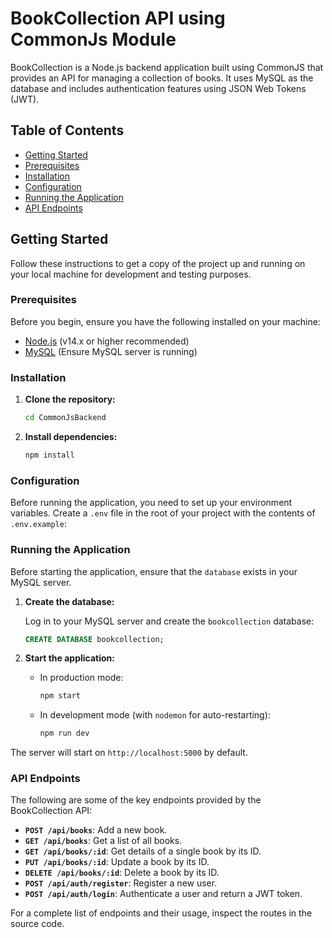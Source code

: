 # BookCollection API using CommonJs Module

BookCollection is a Node.js backend application built using CommonJS that provides an API for managing a collection of books. It uses MySQL as the database and includes authentication features using JSON Web Tokens (JWT).

## Table of Contents

- [Getting Started](#getting-started)
- [Prerequisites](#prerequisites)
- [Installation](#installation)
- [Configuration](#configuration)
- [Running the Application](#running-the-application)
- [API Endpoints](#api-endpoints)

## Getting Started

Follow these instructions to get a copy of the project up and running on your local machine for development and testing purposes.

### Prerequisites

Before you begin, ensure you have the following installed on your machine:

- [Node.js](https://nodejs.org/) (v14.x or higher recommended)
- [MySQL](https://www.mysql.com/) (Ensure MySQL server is running)

### Installation

1. **Clone the repository:**

    ```bash
    cd CommonJsBackend
    ```

2. **Install dependencies:**

    ```bash
    npm install
    ```

### Configuration

Before running the application, you need to set up your environment variables. Create a `.env` file in the root of your project with the contents of `.env.example`:


### Running the Application

Before starting the application, ensure that the `database` exists in your MySQL server.

1. **Create the database:**

    Log in to your MySQL server and create the `bookcollection` database:

    ```sql
    CREATE DATABASE bookcollection;
    ```

2. **Start the application:**

    - In production mode:

        ```bash
        npm start
        ```

    - In development mode (with `nodemon` for auto-restarting):

        ```bash
        npm run dev
        ```

The server will start on `http://localhost:5000` by default.

### API Endpoints

The following are some of the key endpoints provided by the BookCollection API:

- **`POST /api/books`**: Add a new book.
- **`GET /api/books`**: Get a list of all books.
- **`GET /api/books/:id`**: Get details of a single book by its ID.
- **`PUT /api/books/:id`**: Update a book by its ID.
- **`DELETE /api/books/:id`**: Delete a book by its ID.
- **`POST /api/auth/register`**: Register a new user.
- **`POST /api/auth/login`**: Authenticate a user and return a JWT token.

For a complete list of endpoints and their usage, inspect the routes in the source code.
